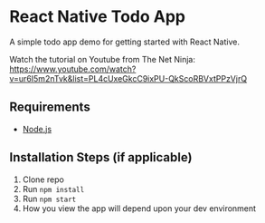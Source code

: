 # React Native Todo App

A simple todo app demo for getting started with React Native.

Watch the tutorial on Youtube from The Net Ninja: https://www.youtube.com/watch?v=ur6I5m2nTvk&list=PL4cUxeGkcC9ixPU-QkScoRBVxtPPzVjrQ

## Requirements

* [Node.js](http://nodejs.org/)

## Installation Steps (if applicable)

1. Clone repo
2. Run `npm install`
3. Run `npm start`
4. How you view the app will depend upon your dev environment
